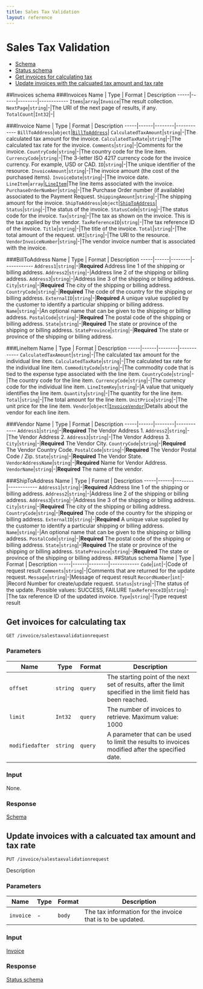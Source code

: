 ```yaml
---
title: Sales Tax Validation
layout: reference
---
```


# Sales Tax Validation
* [Schema](#schema)
* [Status schema](#schema-status)
* [Get invoices for calculating tax](#1)
* [Update invoices with the calcuated tax amount and tax rate](#2)

##<a name="schema"></a>Invoices schema
###Invoices
Name | Type | Format | Description
-----|------|--------|------------
`Items`|`array`|`Invoice`|The result collection.
`NextPage`|`string`|-|The URI of the next page of results, if any.
`TotalCount`|`Int32`|-|

###<a name="invoice"></a>Invoice
Name | Type | Format | Description
-----|------|--------|------------
`BillToAddress`|`object`|[`BillToAddress`](#billToAddress)|
`CalculatedTaxAmount`|`string`|-|The calculated tax amount for the invoice.
`CalculatedTaxRate`|`string`|-|The calculated tax rate for the invoice.
`Comments`|`string`|-|Comments for the invoice.
`CountryCode`|`string`|-|The country code for the line item.
`CurrencyCode`|`string`|-|The 3-letter ISO 4217 currency code for the invoice currency. For example, USD or CAD.
`ID`|`string`|-|The unique identifier of the resource.
`InvoiceAmount`|`string`|-|The invoice amount (the cost of the purchased items).
`InvoiceDate`|`string`|-|The invoice date.
`LineItem`|`array`|[`LineItem`](#LineItem)|The line items associated with the invoice.
`PurchaseOrderNumber`|`string`|-|The Purchase Order number (if available) associated to the Payment Request.
`ShippingAmount`|`string`|-|The shipping amount for the invoice.
`ShipToAddress`|`object`|[`ShipToAddress`](#ShipToAddress)|
`Status`|`string`|-|The status of the invoice.
`StatusCode`|`string`|-|The status code for the invoice.
`Tax`|`string`|-|The tax as shown on the invoice. This is the tax applied by the vendor.
`TaxReferenceID`|`string`|-|The tax reference ID of the invoice.
`Title`|`string`|-|The title of the invoice.
`Total`|`string`|-|The total amount of the request.
`URI`|`string`|-|The URI to the resource.
`VendorInvoiceNumber`|`string`|-|The vendor invoice number that is associated with the invoice.

###<a name="billToAddress"></a>BillToAddress
Name | Type | Format | Description
-----|------|--------|------------
`Address1`|`string`|-|**Required** Address line 1 of the shipping or billing address.
`Address2`|`string`|-|Address line 2 of the shipping or billing address.
`Address3`|`string`|-|Address line 3 of the shipping or billing address.
`City`|`string`|-|**Required** The city of the shipping or billing address.
`CountryCode`|`string`|-|**Required** The code of the country for the shipping or billing address.
`ExternalID`|`string`|-|**Required** A unique value supplied by the customer to identify a particular shipping or billing address.
`Name`|`string`|-|An optional name that can be given to the shipping or billing address.
`PostalCode`|`string`|-|**Required** The postal code of the shipping or billing address.
`State`|`string`|-|**Required** The state or province of the shipping or billing address.
`StateProvince`|`string`|-|**Required** The state or province of the shipping or billing address.

###<a name="LineItem"></a>LineItem
Name | Type | Format | Description
-----|------|--------|------------
`CalculatedTaxAmount`|`string`|-|The calculated tax amount for the individual line item.
`CalculatedTaxRate`|`string`|-|The calculated tax rate for the individual line item.
`CommodityCode`|`string`|-|The commodity code that is tied to the expense type associated with the line item.
`CountryCode`|`string`|-|The country code for the line item.
`CurrencyCode`|`string`|-|The currency code for the individual line item.
`LineItemKey`|`string`|-|A value that uniquely identifies the line item.
`Quantity`|`string`|-|The quantity for the line item.
`Total`|`string`|-|The total amount for the line item.
`UnitPrice`|`string`|-|The unit price for the line item.
`Vendor`|`object`|[`InvoiceVendor`](#Vendor)|Details about the vendor for each line item.

###<a name="Vendor"></a>Vendor
Name | Type | Format | Description
-----|------|--------|------------
`Address1`|`string`|-|**Required** The Vendor Address 1.
`Address2`|`string`|-|The Vendor Address 2.
`Address3`|`string`|-|The Vendor Address 3.
`City`|`string`|-|**Required** The Vendor City.
`CountryCode`|`string`|-|**Required** The Vendor Country Code.
`PostalCode`|`string`|-|**Required** The Vendor Postal Code / Zip.
`State`|`string`|-|**Required** The Vendor State.
`VendorAddressName`|`string`|-|**Required** Name for Vendor Address.
`VendorName`|`string`|-|**Required** The name of the vendor.

###<a name="ShipToAddress"></a>ShipToAddress
Name | Type | Format | Description
-----|------|--------|------------
`Address1`|`string`|-|**Required** Address line 1 of the shipping or billing address.
`Address2`|`string`|-|Address line 2 of the shipping or billing address.
`Address3`|`string`|-|Address line 3 of the shipping or billing address.
`City`|`string`|-|**Required** The city of the shipping or billing address.
`CountryCode`|`string`|-|**Required** The code of the country for the shipping or billing address.
`ExternalID`|`string`|-|**Required** A unique value supplied by the customer to identify a particular shipping or billing address.
`Name`|`string`|-|An optional name that can be given to the shipping or billing address.
`PostalCode`|`string`|-|**Required** The postal code of the shipping or billing address.
`State`|`string`|-|**Required** The state or province of the shipping or billing address.
`StateProvince`|`string`|-|**Required** The state or province of the shipping or billing address.
##<a name="schema-status"></a>Status schema
Name | Type | Format | Description
-----|------|--------|------------
`Code`|`int`|-|Code of request result
`Comments`|`string`|-|Comments that are returned for the update request.
`Message`|`string`|-|Message of request result
`RecordNumber`|`int`|-|Record Number for create/update request.
`Status`|`string`|-|The status of the update. Possible values: SUCCESS, FAILURE
`TaxReferenceID`|`string`|-|The tax reference ID of the updated invoice.
`Type`|`string`|-|Type request result
## <a name="get"></a>Get invoices for calculating tax
    GET /invoice/salestaxvalidationrequest
### Parameters
Name | Type | Format | Description
-----|------|--------|------------
`offset`|`string`|`query`|The starting point of the next set of results, after the limit specified in the limit field has been reached.
`limit`|`Int32`|`query`|The number of invoices to retrieve. Maximum value: 1000
`modifiedafter`|`string`|`query`|A parameter that can be used to limit the results to invoices modified after the specified date.
### Input
None.
### Response
[Schema](#schema)
## <a name="put"></a>Update invoices with a calcuated tax amount and tax rate
    PUT /invoice/salestaxvalidationrequest
Description
### Parameters
Name | Type | Format | Description
-----|------|--------|------------
`invoice`|-|`body`|The tax information for the invoice that is to be updated.
### Input
[Invoice](#invoice)
### Response
[Status schema](#schema-status)
